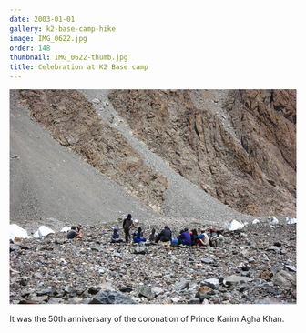 ```yaml
---
date: 2003-01-01
gallery: k2-base-camp-hike
image: IMG_0622.jpg
order: 148
thumbnail: IMG_0622-thumb.jpg
title: Celebration at K2 Base camp
---
```


![Celebration at K2 Base camp](./IMG_0622.jpg)

It was the 50th anniversary of the coronation of Prince Karim Agha Khan.